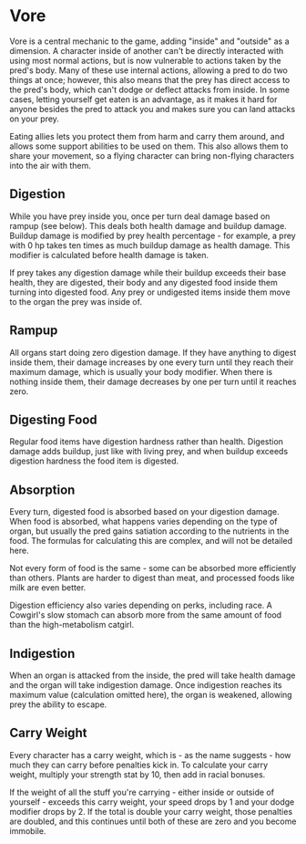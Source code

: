 # Vore

Vore is a central mechanic to the game, adding "inside" and "outside" as a
dimension. A character inside of another can't be directly interacted with using
most normal actions, but is now vulnerable to actions taken by the pred's body.
Many of these use internal actions, allowing a pred to do two things at once;
however, this also means that the prey has direct access to the pred's body,
which can't dodge or deflect attacks from inside. In some cases, letting
yourself get eaten is an advantage, as it makes it hard for anyone besides the
pred to attack you and makes sure you can land attacks on your prey.

Eating allies lets you protect them from harm and carry them around, and allows
some support abilities to be used on them. This also allows them to share your
movement, so a flying character can bring non-flying characters into the air
with them.

## Digestion

While you have prey inside you, once per turn deal damage based on rampup (see
below). This deals both health damage and buildup damage. Buildup damage is
modified by prey health percentage - for example, a prey with 0 hp takes ten
times as much buildup damage as health damage. This modifier is calculated
before health damage is taken.

If prey takes any digestion damage while their buildup exceeds their base
health, they are digested, their body and any digested food inside them turning
into digested food. Any prey or undigested items inside them move to the organ
the prey was inside of.

## Rampup

All organs start doing zero digestion damage. If they have anything to digest
inside them, their damage increases by one every turn until they reach their
maximum damage, which is usually your body modifier. When there is nothing
inside them, their damage decreases by one per turn until it reaches zero.

## Digesting Food

Regular food items have digestion hardness rather than health. Digestion damage
adds buildup, just like with living prey, and when buildup exceeds digestion
hardness the food item is digested.

## Absorption

Every turn, digested food is absorbed based on your digestion damage. When food
is absorbed, what happens varies depending on the type of organ, but usually the
pred gains satiation according to the nutrients in the food. The formulas for
calculating this are complex, and will not be detailed here.

Not every form of food is the same - some can be absorbed more efficiently than
others. Plants are harder to digest than meat, and processed foods like milk are
even better.

Digestion efficiency also varies depending on perks, including race. A Cowgirl's
slow stomach can absorb more from the same amount of food than the
high-metabolism catgirl.

## Indigestion

When an organ is attacked from the inside, the pred will take health damage and
the organ will take indigestion damage. Once indigestion reaches its maximum
value (calculation omitted here), the organ is weakened, allowing prey the
ability to escape.

## Carry Weight

Every character has a carry weight, which is - as the name suggests - how much
they can carry before penalties kick in. To calculate your carry weight,
multiply your strength stat by 10, then add in racial bonuses.

If the weight of all the stuff you're carrying - either inside or outside of
yourself - exceeds this carry weight, your speed drops by 1 and your dodge
modifier drops by 2. If the total is double your carry weight, those penalties
are doubled, and this continues until both of these are zero and you become
immobile.

